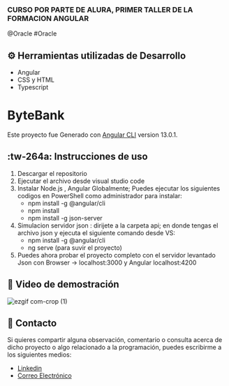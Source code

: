 ### CURSO POR PARTE DE ALURA, PRIMER TALLER DE LA FORMACION ANGULAR 
@Oracle #Oracle
## ⚙️ Herramientas utilizadas de Desarrollo
- Angular
- CSS y HTML
- Typescript
# ByteBank

Este proyecto fue Generado con  [Angular CLI](https://github.com/angular/angular-cli) version 13.0.1.

## :tw-264a: Instrucciones de uso
1. Descargar el repositorio
2. Ejecutar el archivo desde visual studio code
3. Instalar Node.js , Angular Globalmente; Puedes ejecutar los siguientes codigos en PowerShell como administrador para instalar:
    - npm install -g @angular/cli
    - npm install
    - npm install -g json-server
4. Simulacion servidor json : dirijete a la carpeta api; en donde tengas el archivo json  y ejecuta el siguiente comando desde VS:
    - npm install -g @angular/cli
    - ng serve    (para suvir el proyecto)
5. Puedes ahora probar el proyecto completo con el servidor levantado Json con Browser -> localhost:3000 y Angular localhost:4200

## 🎥 Video de demostración


![ezgif com-crop (1)](https://github.com/Comando562/Encriptador_Texto/assets/119273389/7a18f73f-4442-4f17-a951-5f2bbf7fa9f7)

## 👤 Contacto
Si quieres compartir alguna observación, comentario o consulta acerca de dicho proyecto o algo relacionado a la programación, puedes escribirme a los siguientes medios: 
- [Linkedin](https://www.linkedin.com/in/leonardo562/)
- [Correo Electrónico](mailto:leo.moya562@gmail.com)
